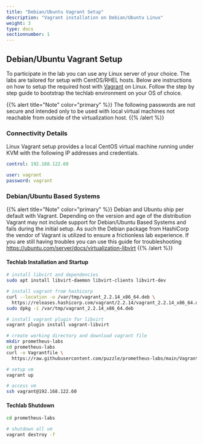 ```yaml
---
title: "Debian/Ubuntu Vagrant Setup"
description: "Vagrant installation on Debian/Ubuntu Linux"
weight: 3
type: docs
sectionnumber: 1
---
```


## Debian/Ubuntu Vagrant Setup

To participate in the lab you can use any Linux server
of your choice.  The labs are tailored for setup with
CentOS/RHEL hosts. Below are instructions on how to setup
the required host with [Vagrant][vagrant] on Linux.
Follow the step by step guide to bootstrap the techlab
environment on your OS of choice.

{{% alert title="Note" color="primary" %}}
The following passwords are not secure and intended only to
be used with local virtual machines not reachable from outside
of the virtualization host.
{{% /alert %}}

### Connectivity Details

Linux Vagrant setup provides a local
CentOS virtual machine running under KVM with the
following IP addresses and credentials.

```yaml
control: 192.168.122.60

user: vagrant
password: vagrant
```

### Debian/Ubuntu Based Systems

{{% alert title="Note" color="primary" %}}
Debian and Ubuntu ship per default with Vagrant.
Depending on the version and age of the distribution
Vagrant may not include support for Debian/Ubuntu Based Systems
and fails during the initial setup. As such the Debian package
from HashiCorp the vendor of Vagrant is utilized to
ensure a frictionless lab experience. If you are still having
troubles you can use this guide for troubleshooting
<https://ubuntu.com/server/docs/virtualization-libvirt>
{{% /alert %}}

#### Techlab Installation and Startup

```bash
# install libvirt and dependencies
sudo apt install libvirt-daemon libvirt-clients libvirt-dev

# install vagrant from hashicorp
curl --location -o /var/tmp/vagrant_2.2.14_x86_64.deb \
  https://releases.hashicorp.com/vagrant/2.2.14/vagrant_2.2.14_x86_64.deb
sudo dpkg -i /var/tmp/vagrant_2.2.14_x86_64.deb

# install vagrant plugin for libvirt
vagrant plugin install vagrant-libvirt

# create working directory and download vagrant file
mkdir prometheus-labs
cd prometheus-labs
curl -o Vagrantfile \
  https://raw.githubusercontent.com/puzzle/prometheus-labs/main/Vagrantfile

# setup vm
vagrant up

# access vm
ssh vagrant@192.168.122.60
```

#### Techlab Shutdown

```bash
cd prometheus-labs

# shutdown all vm
vagrant destroy -f
```

[vagrant]: https://www.vagrantup.com/
